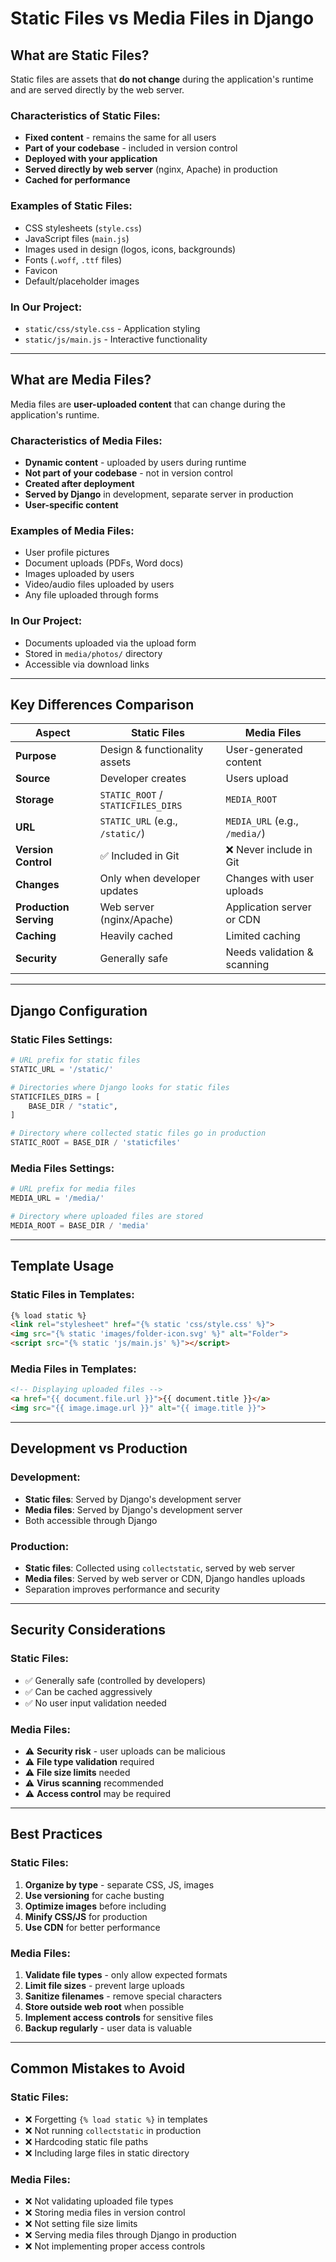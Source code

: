 # Static Files vs Media Files in Django

## What are Static Files?

Static files are assets that **do not change** during the application's runtime and are served directly by the web server.

### Characteristics of Static Files:
- **Fixed content** - remains the same for all users
- **Part of your codebase** - included in version control
- **Deployed with your application**
- **Served directly by web server** (nginx, Apache) in production
- **Cached for performance**

### Examples of Static Files:
- CSS stylesheets (`style.css`)
- JavaScript files (`main.js`)
- Images used in design (logos, icons, backgrounds)
- Fonts (`.woff`, `.ttf` files)
- Favicon
- Default/placeholder images

### In Our Project:
- `static/css/style.css` - Application styling
- `static/js/main.js` - Interactive functionality

---

## What are Media Files?

Media files are **user-uploaded content** that can change during the application's runtime.

### Characteristics of Media Files:
- **Dynamic content** - uploaded by users during runtime
- **Not part of your codebase** - not in version control
- **Created after deployment**
- **Served by Django** in development, separate server in production
- **User-specific content**

### Examples of Media Files:
- User profile pictures
- Document uploads (PDFs, Word docs)
- Images uploaded by users
- Video/audio files uploaded by users
- Any file uploaded through forms

### In Our Project:
- Documents uploaded via the upload form
- Stored in `media/photos/` directory
- Accessible via download links

---

## Key Differences Comparison

| Aspect | Static Files | Media Files |
|--------|-------------|-------------|
| **Purpose** | Design & functionality assets | User-generated content |
| **Source** | Developer creates | Users upload |
| **Storage** | `STATIC_ROOT` / `STATICFILES_DIRS` | `MEDIA_ROOT` |
| **URL** | `STATIC_URL` (e.g., `/static/`) | `MEDIA_URL` (e.g., `/media/`) |
| **Version Control** | ✅ Included in Git | ❌ Never include in Git |
| **Changes** | Only when developer updates | Changes with user uploads |
| **Production Serving** | Web server (nginx/Apache) | Application server or CDN |
| **Caching** | Heavily cached | Limited caching |
| **Security** | Generally safe | Needs validation & scanning |

---

## Django Configuration

### Static Files Settings:
```python
# URL prefix for static files
STATIC_URL = '/static/'

# Directories where Django looks for static files
STATICFILES_DIRS = [
    BASE_DIR / "static",
]

# Directory where collected static files go in production
STATIC_ROOT = BASE_DIR / 'staticfiles'
```

### Media Files Settings:
```python
# URL prefix for media files
MEDIA_URL = '/media/'

# Directory where uploaded files are stored
MEDIA_ROOT = BASE_DIR / 'media'
```

---

## Template Usage

### Static Files in Templates:
```html
{% load static %}
<link rel="stylesheet" href="{% static 'css/style.css' %}">
<img src="{% static 'images/folder-icon.svg' %}" alt="Folder">
<script src="{% static 'js/main.js' %}"></script>
```

### Media Files in Templates:
```html
<!-- Displaying uploaded files -->
<a href="{{ document.file.url }}">{{ document.title }}</a>
<img src="{{ image.image.url }}" alt="{{ image.title }}">
```

---

## Development vs Production

### Development:
- **Static files**: Served by Django's development server
- **Media files**: Served by Django's development server
- Both accessible through Django

### Production:
- **Static files**: Collected using `collectstatic`, served by web server
- **Media files**: Served by web server or CDN, Django handles uploads
- Separation improves performance and security

---

## Security Considerations

### Static Files:
- ✅ Generally safe (controlled by developers)
- ✅ Can be cached aggressively
- ✅ No user input validation needed

### Media Files:
- ⚠️ **Security risk** - user uploads can be malicious
- ⚠️ **File type validation** required
- ⚠️ **File size limits** needed
- ⚠️ **Virus scanning** recommended
- ⚠️ **Access control** may be required

---

## Best Practices

### Static Files:
1. **Organize by type** - separate CSS, JS, images
2. **Use versioning** for cache busting
3. **Optimize images** before including
4. **Minify CSS/JS** for production
5. **Use CDN** for better performance

### Media Files:
1. **Validate file types** - only allow expected formats
2. **Limit file sizes** - prevent large uploads
3. **Sanitize filenames** - remove special characters
4. **Store outside web root** when possible
5. **Implement access controls** for sensitive files
6. **Backup regularly** - user data is valuable

---

## Common Mistakes to Avoid

### Static Files:
- ❌ Forgetting `{% load static %}` in templates
- ❌ Not running `collectstatic` in production
- ❌ Hardcoding static file paths
- ❌ Including large files in static directory

### Media Files:
- ❌ Not validating uploaded file types
- ❌ Storing media files in version control
- ❌ Not setting file size limits
- ❌ Serving media files through Django in production
- ❌ Not implementing proper access controls

